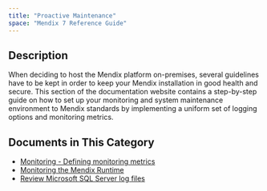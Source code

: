 ```yaml
---
title: "Proactive Maintenance"
space: "Mendix 7 Reference Guide"
---
```

## Description

When deciding to host the Mendix platform on-premises, several guidelines have to be kept in order to keep your Mendix installation in good health and secure. This section of the documentation website contains a step-by-step guide on how to set up your monitoring and system maintenance environment to Mendix standards by implementing a uniform set of logging options and monitoring metrics.

## Documents in This Category

* [Monitoring - Defining monitoring metrics](monitoring-what-to-monitor)
* [Monitoring the Mendix Runtime](monitoring-mendix-runtime)
* [Review Microsoft SQL Server log files](review-log-files-ms-sql-server)
